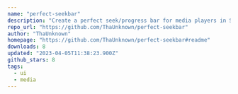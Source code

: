 ```yaml
---
name: "perfect-seekbar"
description: "Create a perfect seek/progress bar for media players in Svelte."
repo_url: "https://github.com/ThaUnknown/perfect-seekbar"
author: "ThaUnknown"
homepage: "https://github.com/ThaUnknown/perfect-seekbar#readme"
downloads: 8
updated: "2023-04-05T11:38:23.900Z"
github_stars: 8
tags: 
  - ui
  - media
---
```

